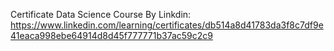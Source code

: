 Certificate Data Science Course By Linkdin: https://www.linkedin.com/learning/certificates/db514a8d41783da3f8c7df9e41eaca998ebe64914d8d45f777771b37ac59c2c9
